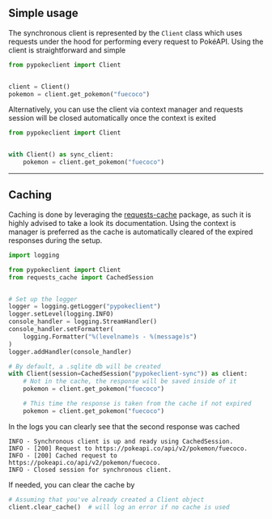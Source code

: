 ## Simple usage
The synchronous client is represented by the `Client` class which uses requests under the hood for performing every request to PokéAPI. Using the client is straightforward and simple
```python
from pypokeclient import Client


client = Client()
pokemon = client.get_pokemon("fuecoco")

```
Alternatively, you can use the client via context manager and requests session will be closed automatically once the context is exited
```python
from pypokeclient import Client


with Client() as sync_client:
    pokemon = client.get_pokemon("fuecoco")
```

---

## Caching
Caching is done by leveraging the [requests-cache](https://requests-cache.readthedocs.io/en/stable/index.html) package, as such it is highly advised to take a look its documentation. Using the context is manager is preferred as the cache is automatically cleared of the expired responses during the setup.

```python
import logging

from pypokeclient import Client
from requests_cache import CachedSession


# Set up the logger
logger = logging.getLogger("pypokeclient")
logger.setLevel(logging.INFO)
console_handler = logging.StreamHandler()
console_handler.setFormatter(
    logging.Formatter("%(levelname)s - %(message)s")
)
logger.addHandler(console_handler)

# By default, a .sqlite db will be created
with Client(session=CachedSession("pypokeclient-sync")) as client:
    # Not in the cache, the response will be saved inside of it
    pokemon = client.get_pokemon("fuecoco")

    # This time the response is taken from the cache if not expired
    pokemon = client.get_pokemon("fuecoco")
```

In the logs you can clearly see that the second response was cached
```
INFO - Synchronous client is up and ready using CachedSession.
INFO - [200] Request to https://pokeapi.co/api/v2/pokemon/fuecoco.
INFO - [200] Cached request to https://pokeapi.co/api/v2/pokemon/fuecoco.
INFO - Closed session for synchronous client.
```

If needed, you can clear the cache by
```python
# Assuming that you've already created a Client object
client.clear_cache()  # will log an error if no cache is used
```
